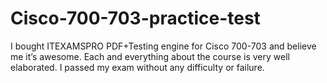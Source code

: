 # Cisco-700-703-practice-test
I bought ITEXAMSPRO  PDF+Testing engine for Cisco 700-703 and believe me it’s awesome. Each and everything about the course is very well elaborated. I passed my exam without any difficulty or failure.
